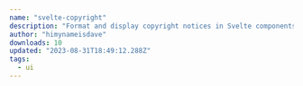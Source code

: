 ```yaml
---
name: "svelte-copyright"
description: "Format and display copyright notices in Svelte components."
author: "himynameisdave"
downloads: 10
updated: "2023-08-31T18:49:12.288Z"
tags: 
  - ui
---
```

